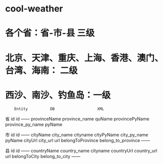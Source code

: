 # cool-weather
# 各个省：省-市-县 三级
# 北京、天津、重庆、上海、香港、澳门、台湾、海南： 二级
# 西沙、南沙、钓鱼岛：一级

		Entity          DB                   XML
省  id					id                   ——
    provinceName		province_name        quName
	provincePyName      province_py_name     pyName
	
市	id					id                   ——
	cityName			city_name            cityname
	cityPyName			city_py_name         pyName
	cityUrl				city_url             url
	belongToProvince	belong_to_province   ——
	
县  id					id					 ——
    countryName			country_name         cityname
	countryUrl			country_url          url
	belongToCity		belong_to_city       ——